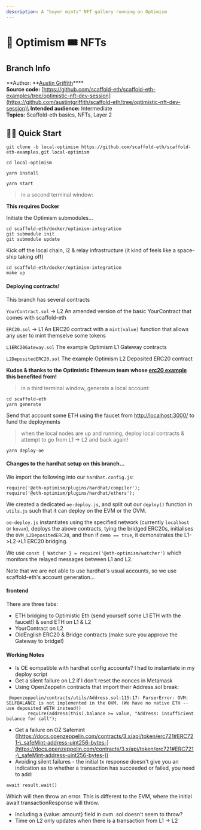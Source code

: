 ```yaml
---
description: A "buyer mints" NFT gallery running on Optimism
---
```


# 🔴 Optimism 🎟 NFTs

## Branch Info

**Author: **[Austin Griffith](https://github.com/austintgriffith)****\
**Source code:** [https://github.com/scaffold-eth/scaffold-eth-examples/tree/optimistic-nft-dev-session](https://github.com/austintgriffith/scaffold-eth/tree/optimistic-nft-dev-session)\
**Intended audience:** Intermediate\
**Topics:** Scaffold-eth basics, NFTs, Layer 2

## 🏃‍♀️ Quick Start

```
git clone -b local-optimism https://github.com/scaffold-eth/scaffold-eth-examples.git local-optimism

cd local-optimism
```

```
yarn install
```

```
yarn start
```

> in a second terminal window:

**This requires Docker**

Initiate the Optimism submodules...

```
cd scaffold-eth/docker/optimism-integration
git submodule init
git submodule update
```

Kick off the local chain, l2 & relay infrastructure (it kind of feels like a space-ship taking off)

```
cd scaffold-eth/docker/optimism-integration
make up
```

#### Deploying contracts!

This branch has several contracts

`YourContract.sol` -> L2 An amended version of the basic YourContract that comes with scaffold-eth

`ERC20.sol` -> L1 An ERC20 contract with a `mint(value)` function that allows any user to mint themselve some tokens

`L1ERC20Gateway.sol` The example Optimism L1 Gateway contracts

`L2DepositedERC20.sol` The example Optimism L2 Deposited ERC20 contract

**Kudos & thanks to the Optimistic Ethereum team whose **[**erc20 example**](https://github.com/ethereum-optimism/optimism-tutorial/tree/deposit-withdrawal)** this benefited from!**

> in a third terminal window, generate a local account:

```
cd scaffold-eth
yarn generate
```

Send that account some ETH using the faucet from [http://localhost:3000/](http://localhost:3000) to fund the deployments

> when the local nodes are up and running, deploy local contracts & attempt to go from L1 -> L2 and back again!

```
yarn deploy-oe
```

#### Changes to the hardhat setup on this branch...

We import the following into our `hardhat.config.js`:

```
require('@eth-optimism/plugins/hardhat/compiler');
require('@eth-optimism/plugins/hardhat/ethers');
```

We created a dedicated `oe-deploy.js`, and split out our `deploy()` function in `utils.js` such that it can deploy on the EVM or the OVM.

`oe-deploy.js` instantiates using the specified network (currently `localhost` or `kovan`), deploys the above contracts, tying the bridged ERC20s, initialises the `OVM_L2DepositedERC20`, and then if `demo == true`, it demonstrates the L1->L2->L1 ERC20 bridging.

We use `const { Watcher } = require('@eth-optimism/watcher')` which monitors the relayed messages between L1 and L2.

Note that we are not able to use hardhat's usual accounts, so we use scaffold-eth's account generation...

#### frontend

There are three tabs:

* ETH bridging to Optimistic Eth (send yourself some L1 ETH with the faucet!) & send ETH on L1 & L2
* YourContract on L2
* OldEnglish ERC20 & Bridge contracts (make sure you approve the Gateway to bridge!)

#### Working Notes

* Is OE eompatible with hardhat config accounts? I had to instantiate in my deploy script
* Get a silent failure on L2 if I don't reset the nonces in Metamask
* Using OpenZeppelin contracts that import their Address.sol break:

```
 @openzeppelin/contracts/utils/Address.sol:115:17: ParserError: OVM: SELFBALANCE is not implemented in the OVM. (We have no native ETH -- use deposited WETH instead!)
        require(address(this).balance >= value, "Address: insufficient balance for call");
```

* Get a failure on OZ Safemint ([https://docs.openzeppelin.com/contracts/3.x/api/token/erc721#ERC721-\_safeMint-address-uint256-bytes-](https://docs.openzeppelin.com/contracts/3.x/api/token/erc721#ERC721-\_safeMint-address-uint256-bytes-))
* Avoiding silent failures - the initial tx response doesn't give you an indication as to whether a transaction has succeeded or failed, you need to add:

```
await result.wait()
```

Which will then throw an error. This is different to the EVM, where the initial await transactionResponse will throw.

* Including a {value: amount} field in ovm .sol doesn't seem to throw?
* Time on L2 only updates when there is a transaction from L1 -> L2
